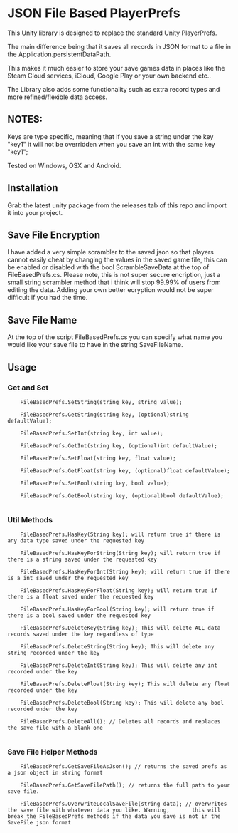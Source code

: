 # JSON File Based PlayerPrefs

This Unity library is designed to replace the standard Unity PlayerPrefs. 

The main difference being that it saves all records in JSON format to a file in the Application.persistentDataPath.

This makes it much easier to store your save games data in places like the Steam Cloud services, iCloud, Google Play or your own backend etc..

The Library also adds some functionality such as extra record types and more refined/flexible data access.

## NOTES:

Keys are type specific, meaning that if you save a string under the key "key1" it will not be overridden when you save an int with the same key "key1";

Tested on Windows, OSX and Android.

## Installation

Grab the latest unity package from the releases tab of this repo and import it into your project.

## Save File Encryption

I have added a very simple scrambler to the saved json so that players cannot easily cheat by changing the values in the saved game file, this can be enabled or disabled with the bool ScrambleSaveData at the top of FileBasedPrefs.cs. Please note, this is not super secure encription, just a small string scrambler method that i think will stop 99.99% of users from editing the data. Adding your own better ecryption would not be super difficult if you had the time.

## Save File Name

At the top of the script FileBasedPrefs.cs you can specify what name you would like your save file to have in the string SaveFileName.

## Usage

### Get and Set
```
    FileBasedPrefs.SetString(string key, string value);

    FileBasedPrefs.GetString(string key, (optional)string defaultValue);
    
    FileBasedPrefs.SetInt(string key, int value);

    FileBasedPrefs.GetInt(string key, (optional)int defaultValue); 
    
    FileBasedPrefs.SetFloat(string key, float value);

    FileBasedPrefs.GetFloat(string key, (optional)float defaultValue); 
    
    FileBasedPrefs.SetBool(string key, bool value);

    FileBasedPrefs.GetBool(string key, (optional)bool defaultValue);
    
```
### Util Methods
```
    FileBasedPrefs.HasKey(String key); will return true if there is any data type saved under the requested key
    
    FileBasedPrefs.HasKeyForString(String key); will return true if there is a string saved under the requested key
    
    FileBasedPrefs.HasKeyForInt(String key); will return true if there is a int saved under the requested key
    
    FileBasedPrefs.HasKeyForFloat(String key); will return true if there is a float saved under the requested key
    
    FileBasedPrefs.HasKeyForBool(String key); will return true if there is a bool saved under the requested key
    
    FileBasedPrefs.DeleteKey(String key); This will delete ALL data records saved under the key regardless of type
    
    FileBasedPrefs.DeleteString(String key); This will delete any string recorded under the key
    
    FileBasedPrefs.DeleteInt(String key); This will delete any int recorded under the key
    
    FileBasedPrefs.DeleteFloat(String key); This will delete any float recorded under the key
    
    FileBasedPrefs.DeleteBool(String key); This will delete any bool recorded under the key

    FileBasedPrefs.DeleteAll(); // Deletes all records and replaces the save file with a blank one
    
```
### Save File Helper Methods
```
    FileBasedPrefs.GetSaveFileAsJson(); // returns the saved prefs as a json object in string format 
    
    FileBasedPrefs.GetSaveFilePath(); // returns the full path to your save file.
    
    FileBasedPrefs.OverwriteLocalSaveFile(string data); // overwrites the save file with whatever data you like. Warning,       this will break the FileBasedPrefs methods if the data you save is not in the SaveFile json format
```
